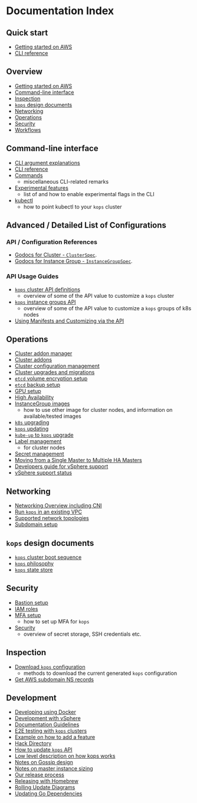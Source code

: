 # Documentation Index

## Quick start
* [Getting started on AWS](aws.md)
* [CLI reference](cli/kops.md)


## Overview

* [Getting started on AWS](aws.md)
* [Command-line interface](#commandline-interface)
* [Inspection](#inspection)
* [`kops` design documents](#kops-design-documents)
* [Networking](#networking)
* [Operations](#operations)
* [Security](#security)
* [Workflows](#workflows)


## Command-line interface

* [CLI argument explanations](arguments.md)
* [CLI reference](cli/kops.md)
* [Commands](commands.md)
    * miscellaneous CLI-related remarks
* [Experimental features](experimental.md)
    * list of and how to enable experimental flags in the CLI
* [kubectl](kubectl.md)
    * how to point kubectl to your `kops` cluster

## Advanced / Detailed List of Configurations

### API / Configuration References
* [Godocs for Cluster - `ClusterSpec`](https://godoc.org/k8s.io/kops/pkg/apis/kops#ClusterSpec).
* [Godocs for Instance Group - `InstanceGroupSpec`](https://godoc.org/k8s.io/kops/pkg/apis/kops#InstanceGroupSpec).

### API Usage Guides
* [`kops` cluster API definitions](cluster_spec.md)
    * overview of some of the API value to customize a `kops` cluster
* [`kops` instance groups API](instance_groups.md)
    * overview of some of the API value to customize a `kops` groups of k8s nodes
* [Using Manifests and Customizing via the API](manifests_and_customizing_via_api.md)

## Operations
* [Cluster addon manager](addon_manager.md)
* [Cluster addons](addons.md)
* [Cluster configuration management](changing_configuration.md)
* [Cluster upgrades and migrations](cluster_upgrades_and_migrations.md)
* [`etcd` volume encryption setup](etcd_volume_encryption.md)
* [`etcd` backup setup](etcd_backup.md)
* [GPU setup](gpu.md)
* [High Availability](high_availability.md)
* [InstanceGroup images](images.md)
    * how to use other image for cluster nodes, and information on available/tested images
* [`k8s` upgrading](upgrade.md)
* [`kops` updating](update_kops.md)
* [`kube-up` to `kops` upgrade](upgrade_from_kubeup.md)
* [Label management](labels.md)
    * for cluster nodes
* [Secret management](secrets.md)
* [Moving from a Single Master to Multiple HA Masters](single-to-multi-master.md)
* [Developers guide for vSphere support](vsphere-dev.md)
* [vSphere support status](vsphere-development-status.md)

## Networking

* [Networking Overview including CNI](networking.md)
* [Run `kops` in an existing VPC](run_in_existing_vpc.md)
* [Supported network topologies](topology.md)
* [Subdomain setup](creating_subdomain.md)


## `kops` design documents

* [`kops` cluster boot sequence](boot-sequence.md)
* [`kops` philosophy](philosophy.md)
* [`kops` state store](state.md)


## Security

* [Bastion setup](bastion.md)
* [IAM roles](iam_roles.md)
* [MFA setup](mfa.md)
    * how to set up MFA for `kops`
* [Security](security.md)
    * overview of secret storage, SSH credentials etc.


## Inspection

* [Download `kops` configuration](download_config.md)
    * methods to download the current generated `kops` configuration
* [Get AWS subdomain NS records](ns.md)


## Development

* [Developing using Docker](development/Docker.md)
* [Development with vSphere](development/vsphere-dev.md)
* [Documentation Guidelines](development/documentation.md)
* [E2E testing with `kops` clusters](development/testing.md)
* [Example on how to add a feature](development/adding_a_feature.md)
* [Hack Directory](development/hack.md)
* [How to update `kops` API](development/api_updates.md)
* [Low level description on how kops works](how_it_works.md)
* [Notes on Gossip design](development/gossip.md)
* [Notes on master instance sizing](development/instancesizes.md)
* [Our release process](development/release.md)
* [Releasing with Homebrew](development/homebrew.md)
* [Rolling Update Diagrams](development/rolling_update.md)
* [Updating Go Dependencies](development/dependencies.md)

